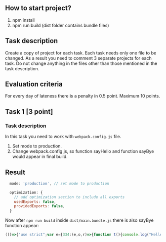 ## How to start project?

1. npm install
2. npm run build (dist folder contains bundle files)

## Task description
Create a copy of project for each task. Each task needs only one file to be changed. As a result you need to comment 3
separate projects for each task. Do not change anything in the files other than those mentioned in the task description.

## Evaluation criteria
For every day of lateness there is a penalty in 0.5 point. Maximum 10 points.

## Task 1 [3 point]

### Task description 

In this task you need to work with `webpack.config.js` file.

1. Set mode to production.
2. Change webpack.config.js, so function sayHello and function sayBye would appear in final build.

## Result

```javascript
  mode: 'production', // set mode to production
```

```javascript
  optimization: {
    // add optimization section to include all exports
    usedExports: false,
    providedExports: false,
  }
```

Now after `npm run build` inside `dist/main.bundle.js`
there is also sayBye function appear:

```javascript
(()=>{"use strict";var e={334:(e,o,r)=>{function t(){console.log("Hello")}function l(){console.log("Bye")}r.r(o),r.d(o,{sayBye:()=>l,sayHello:()=>t})}},o={};function r(t){var l=o[t];if(void 0!==l)return l.exports;var n=o[t]={exports:{}};return e[t](n,n.exports,r),n.exports}r.d=(e,o)=>{for(var t in o)r.o(o,t)&&!r.o(e,t)&&Object.defineProperty(e,t,{enumerable:!0,get:o[t]})},r.o=(e,o)=>Object.prototype.hasOwnProperty.call(e,o),r.r=e=>{"undefined"!=typeof Symbol&&Symbol.toStringTag&&Object.defineProperty(e,Symbol.toStringTag,{value:"Module"}),Object.defineProperty(e,"__esModule",{value:!0})};r.r({}),(0,r(334).sayHello)()})();
```